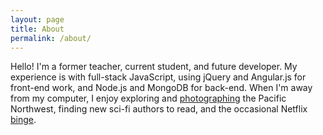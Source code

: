 ```yaml
---
layout: page
title: About
permalink: /about/
---
```


Hello! I'm a former teacher, current student, and future developer. My experience is with full-stack JavaScript, using jQuery and Angular.js for front-end work, and Node.js and MongoDB for back-end.
When I'm away from my computer, I enjoy exploring and [photographing](https://angelariggs.exposure.co/) the Pacific Northwest, finding new sci-fi authors to read, and the occasional Netflix [binge](http://en.wikipedia.org/wiki/Daredevil_%28TV_series%29).